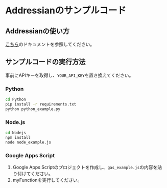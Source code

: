 # Addressianのサンプルコード

## Addressianの使い方

[こちら](https://addressian.netlify.app/doc#Top)のドキュメントを参照してください。

## サンプルコードの実行方法

事前にAPIキーを取得し、`YOUR_API_KEY`を置き換えてください。

### Python

```zsh
cd Python
pip install -r requirements.txt
python python_example.py
```

### Node.js

```zsh
cd Nodejs
npm install
node node_example.js
```

### Google Apps Script

1. Google Apps Scriptのプロジェクトを作成し、`gas_example.js`の内容を貼り付けてください。
1. myFunctionを実行してください。
